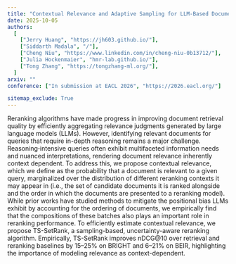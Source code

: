 ```yaml
---
title: "Contextual Relevance and Adaptive Sampling for LLM-Based Document Reranking"
date: 2025-10-05
authors:
  [
    ["Jerry Huang", "https://jh603.github.io/"],
    ["Siddarth Madala", "/"],
    ["Cheng Niu", "https://www.linkedin.com/in/cheng-niu-0b13712/"],
    ["Julia Hockenmaier", "hmr-lab.github.io/"],
    ["Tong Zhang", "https://tongzhang-ml.org/"],
  ]
arxiv: ""
conference: ["In submission at EACL 2026", "https://2026.eacl.org/"]

sitemap_exclude: True
---
```


Reranking algorithms have made progress in improving document retrieval quality by efficiently aggregating relevance judgments generated by large language models (LLMs). However, identifying relevant documents for queries that require in-depth reasoning remains a major challenge. Reasoning‐intensive queries often exhibit multifaceted information needs and nuanced interpretations, rendering document relevance inherently context dependent. To address this, we propose contextual relevance, which we define as the probability that a document is relevant to a given query, marginalized over the distribution of different reranking contexts it may appear in (i.e., the set of candidate documents it is ranked alongside and the order in which the documents are presented to a reranking model). While prior works have studied methods to mitigate the positional bias LLMs exhibit by accounting for the ordering of documents, we empirically find that the compositions of these batches also plays an important role in reranking performance. To efficiently estimate contextual relevance, we propose TS-SetRank, a sampling-based, uncertainty-aware reranking algorithm. Empirically, TS-SetRank improves nDCG@10 over retrieval and reranking baselines by 15–25% on BRIGHT and 6–21% on BEIR, highlighting the importance of modeling relevance as context-dependent.
